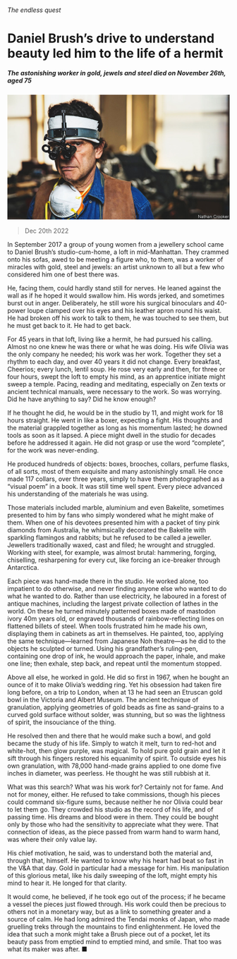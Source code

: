 ###### The endless quest

# Daniel Brush’s drive to understand beauty led him to the life of a hermit 

##### The astonishing worker in gold, jewels and steel died on November 26th, aged 75 

![image](images/20221224_OBP002.jpg) 

> Dec 20th 2022 

In September 2017 a group of young women from a jewellery school came to Daniel Brush’s studio-cum-home, a loft in mid-Manhattan. They crammed onto his sofas, awed to be meeting a figure who, to them, was a worker of miracles with gold, steel and jewels: an artist unknown to all but a few who considered him one of best there was. 

He, facing them, could hardly stand still for nerves. He leaned against the wall as if he hoped it would swallow him. His words jerked, and sometimes burst out in anger. Deliberately, he still wore his surgical binoculars and 40-power loupe clamped over his eyes and his leather apron round his waist. He had broken off his work to talk to them, he was touched to see them, but he must get back to it. He had to get back. 

For 45 years in that loft, living like a hermit, he had pursued his calling. Almost no one knew he was there or what he was doing. His wife Olivia was the only company he needed; his work was her work. Together they set a rhythm to each day, and over 40 years it did not change. Every breakfast, Cheerios; every lunch, lentil soup. He rose very early and then, for three or four hours, swept the loft to empty his mind, as an apprentice initiate might sweep a temple. Pacing, reading and meditating, especially on Zen texts or ancient technical manuals, were necessary to the work. So was worrying. Did he have anything to say? Did he know enough? 

If he thought he did, he would be in the studio by 11, and might work for 18 hours straight. He went in like a boxer, expecting a fight. His thoughts and the material grappled together as long as his momentum lasted; he downed tools as soon as it lapsed. A piece might dwell in the studio for decades before he addressed it again. He did not grasp or use the word “complete”, for the work was never-ending. 

He produced hundreds of objects: boxes, brooches, collars, perfume flasks,  of all sorts, most of them exquisite and many astonishingly small. He once made 117 collars, over three years, simply to have them photographed as a “visual poem” in a book. It was still time well spent. Every piece advanced his understanding of the materials he was using. 

Those materials included marble, aluminium and even Bakelite, sometimes presented to him by fans who simply wondered what he might make of them. When one of his devotees presented him with a packet of tiny pink diamonds from Australia, he whimsically decorated the Bakelite with sparkling flamingos and rabbits; but he refused to be called a jeweller. Jewellers traditionally waxed, cast and filed; he wrought and struggled. Working with steel, for example, was almost brutal: hammering, forging, chiselling, resharpening for every cut, like forcing an ice-breaker through Antarctica. 

Each piece was hand-made there in the studio. He worked alone, too impatient to do otherwise, and never finding anyone else who wanted to do what he wanted to do. Rather than use electricity, he laboured in a forest of antique machines, including the largest private collection of lathes in the world. On these he turned minutely patterned boxes made of mastodon ivory 40m years old, or engraved thousands of rainbow-reflecting lines on flattened billets of steel. When tools frustrated him he made his own, displaying them in cabinets as art in themselves. He painted, too, applying the same technique—learned from Japanese Noh theatre—as he did to the objects he sculpted or turned. Using his grandfather’s ruling-pen, containing one drop of ink, he would approach the paper, inhale, and make one line; then exhale, step back, and repeat until the momentum stopped. 

Above all else, he worked in gold. He did so first in 1967, when he bought an ounce of it to make Olivia’s wedding ring. Yet his obsession had taken fire long before, on a trip to London, when at 13 he had seen an Etruscan gold bowl in the Victoria and Albert Museum. The ancient technique of granulation, applying geometries of gold beads as fine as sand-grains to a curved gold surface without solder, was stunning, but so was the lightness of spirit, the insouciance of the thing. 

 He resolved then and there that he would make such a bowl, and gold became the study of his life. Simply to watch it melt, turn to red-hot and white-hot, then glow purple, was magical. To hold pure gold grain and let it sift through his fingers restored his equanimity of spirit. To outside eyes his own granulation, with 78,000 hand-made grains applied to one dome five inches in diameter, was peerless. He thought he was still rubbish at it. 

What was this search? What was his work for? Certainly not for fame. And not for money, either. He refused to take commissions, though his pieces could command six-figure sums, because neither he nor Olivia could bear to let them go. They crowded his studio as the record of his life, and of passing time. His dreams and blood were in them. They could be bought only by those who had the sensitivity to appreciate what they were. That connection of ideas, as the piece passed from warm hand to warm hand, was where their only value lay. 

His chief motivation, he said, was to understand both the material and, through that, himself. He wanted to know why his heart had beat so fast in the V&amp;A that day. Gold in particular had a message for him. His manipulation of this glorious metal, like his daily sweeping of the loft, might empty his mind to hear it. He longed for that clarity. 

It would come, he believed, if he took ego out of the process; if he became a vessel the pieces just flowed through. His work could then be precious to others not in a monetary way, but as a link to something greater and a source of calm. He had long admired the Tendai monks of Japan, who made gruelling treks through the mountains to find enlightenment. He loved the idea that such a monk might take a Brush piece out of a pocket, let its beauty pass from emptied mind to emptied mind, and smile. That too was what its maker was after. ■

